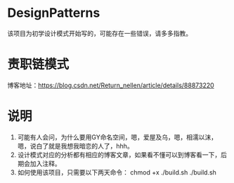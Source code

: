 # DesignPatterns
该项目为初学设计模式开始写的，可能存在一些错误，请多多指教。

# 责职链模式
博客地址：https://blog.csdn.net/Return_nellen/article/details/88873220

# 说明
1. 可能有人会问，为什么要用GY命名空间，嗯，爱屋及乌，嗯，相濡以沫，嗯，说白了就是我想我暗恋的人了，hhh。
2. 设计模式对应的分析都有相应的博客文章，如果看不懂可以到博客看一下，后期会加入注释。
3. 如何使用该项目，只需要以下两天命令：
chmod +x ./build.sh
./build.sh
